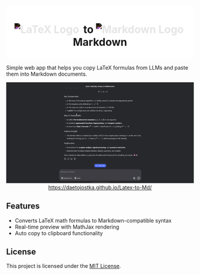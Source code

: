 <div align="center" style="background-color: white; padding: 10px;">
  <h1>
    <img src="https://upload.wikimedia.org/wikipedia/commons/9/92/LaTeX_logo.svg" width="80" height="35" alt="LaTeX Logo" class="logo-image" style="margin-right: 5px; filter: invert(1);">
    to
    <img src="https://upload.wikimedia.org/wikipedia/commons/4/48/Markdown-mark.svg" width="45" height="35" alt="Markdown Logo" class="logo-image" style="margin-right: 5px; filter: invert(1);">
    Markdown
  </h1>
</div>
  <p>
    Simple web app that helps you copy LaTeX formulas from LLMs and paste them into Markdown documents.
  </p>
</div>


<div align="center">
  <img src="demo.gif" alt="Demo" style="max-width: 100%; height: auto;">
</div>

<div align="center">
  <a href="https://daetojostka.github.io/Latex-to-Md/">
    https://daetojostka.github.io/Latex-to-Md/
  </a>
</div>

## Features

- Converts LaTeX math formulas to Markdown-compatible syntax
- Real-time preview with MathJax rendering
- Auto copy to clipboard functionality

## License

This project is licensed under the [MIT License](LICENSE).
